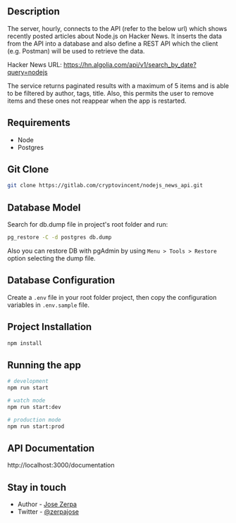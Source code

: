 ## Description

The server, hourly, connects to the API (refer to the below url) which shows recently posted articles about Node.js on Hacker News. It inserts the data from the API into a database and also define a REST API which the client (e.g. Postman) will be used to retrieve the data.

Hacker News URL: https://hn.algolia.com/api/v1/search_by_date?query=nodejs

The service returns paginated results with a maximum of 5 items and is able to be filtered by author, tags, title. Also, this permits the user to remove items and these ones not reappear when the app is restarted.

## Requirements

- Node
- Postgres

## Git Clone

```bash
git clone https://gitlab.com/cryptovincent/nodejs_news_api.git
```

## Database Model

Search for db.dump file in project's root folder and run:
```bash
pg_restore -C -d postgres db.dump
```
Also you can restore DB with pgAdmin by using ```Menu > Tools > Restore``` option selecting the dump file.

## Database Configuration

Create a ```.env``` file in your root folder project, then copy the configuration variables in ```.env.sample``` file.

## Project Installation

```bash
npm install
```

## Running the app

```bash
# development
npm run start

# watch mode
npm run start:dev

# production mode
npm run start:prod
```
## API Documentation

http://localhost:3000/documentation

## Stay in touch

- Author - [Jose Zerpa](https://vincentdev.xyz)
- Twitter - [@zerpajose](https://twitter.com/zerpajose)
